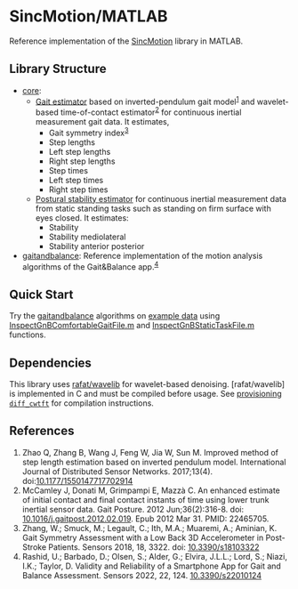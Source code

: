 # SincMotion/MATLAB

Reference implementation of the [SincMotion](https://github.com/GallVp/sincmotion) library in MATLAB.

## Library Structure

- [core](./core):
  - [Gait estimator](./core/estimateGaitOutcomes.m) based on inverted-pendulum gait model<sup>[1](#references)</sup> and wavelet-based time-of-contact estimator<sup>[2](#references)</sup> for continuous inertial measurement gait data. It estimates,
    - Gait symmetry index<sup>[3](#references)</sup>
    - Step lengths
    - Left step lengths
    - Right step lengths
    - Step times
    - Left step times
    - Right step times
  - [Postural stability estimator](./core/estimatePosturalStability.m) for continuous inertial measurement data from static standing tasks such as standing on firm surface with eyes closed. It estimates:
    - Stability
    - Stability mediolateral
    - Stability anterior posterior
- [gaitandbalance](./gaitandbalance): Reference implementation of the motion analysis algorithms of the Gait&Balance app.<sup>[4](#references)</sup>

## Quick Start

Try the [gaitandbalance](./gaitandbalance) algorithms on [example data](./example_data/) using [InspectGnBComfortableGaitFile.m](./gaitandbalance/InspectGnBComfortableGaitFile.m) and [InspectGnBStaticTaskFile.m](./gaitandbalance/InspectGnBStaticTaskFile.m) functions.

## Dependencies

This library uses [rafat/wavelib](https://github.com/rafat/wavelib) for wavelet-based denoising. [rafat/wavelib] is implemented in C and must be compiled before usage. See [provisioning `diff_cwtft`](./diff_cwtft/README.md) for compilation instructions.

## References

1. Zhao Q, Zhang B, Wang J, Feng W, Jia W, Sun M. Improved method of step length estimation based on inverted pendulum model. International Journal of Distributed Sensor Networks. 2017;13(4). doi:[10.1177/1550147717702914](https://doi.org/10.1177/1550147717702914)
2. McCamley J, Donati M, Grimpampi E, Mazzà C. An enhanced estimate of initial contact and final contact instants of time using lower trunk inertial sensor data. Gait Posture. 2012 Jun;36(2):316-8. doi: [10.1016/j.gaitpost.2012.02.019](https://doi.org/10.1016/j.gaitpost.2012.02.019). Epub 2012 Mar 31. PMID: 22465705.
3. Zhang, W.; Smuck, M.; Legault, C.; Ith, M.A.; Muaremi, A.; Aminian, K. Gait Symmetry Assessment with a Low Back 3D Accelerometer in Post-Stroke Patients. Sensors 2018, 18, 3322. doi: [10.3390/s18103322](https://doi.org/10.3390/s18103322)
4. Rashid, U.; Barbado, D.; Olsen, S.; Alder, G.; Elvira, J.L.L.; Lord, S.; Niazi, I.K.; Taylor, D. Validity and Reliability of a Smartphone App for Gait and Balance Assessment. Sensors 2022, 22, 124. [10.3390/s22010124](https://doi.org/10.3390/s22010124)
